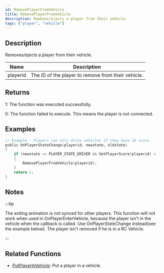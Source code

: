 ```yaml
---
id: RemovePlayerFromVehicle
title: RemovePlayerFromVehicle
description: Removes/ejects a player from their vehicle.
tags: ["player", "vehicle"]
---
```


## Description

Removes/ejects a player from their vehicle.

| Name     | Description                                        |
| -------- | -------------------------------------------------- |
| playerid | The ID of the player to remove from their vehicle. |

## Returns

1: The function was executed successfully.

0: The function failed to execute. This means the player is not connected.

## Examples

```c
// Example - Players can only drive vehicles if they have 10 score.
public OnPlayerStateChange(playerid, newstate, oldstate)
{
    if (newstate == PLAYER_STATE_DRIVER && GetPlayerScore(playerid) < 10) // PlAYER_STATE_DRIVER = 2
    {
        RemovePlayerFromVehicle(playerid);
    }
    return 1;
}
```

## Notes

:::tip

The exiting animation is not synced for other players. This function will not work when used in OnPlayerEnterVehicle, because the player isn't in the vehicle when the callback is called. Use OnPlayerStateChange instead(see the example below). The player isn't removed if he is in a RC Vehicle.

:::

## Related Functions

- [PutPlayerInVehicle](PutPlayerInVehicle.md): Put a player in a vehicle.

